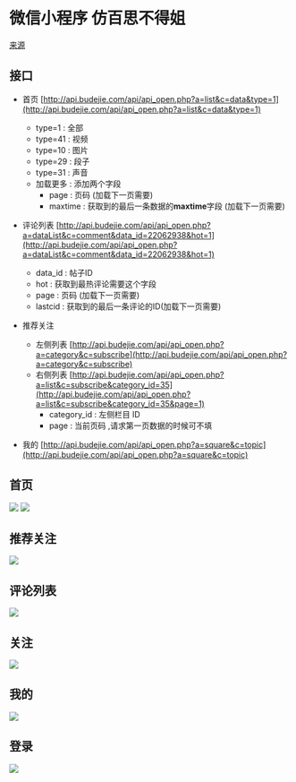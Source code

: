 # 微信小程序 仿百思不得姐
[来源](https://github.com/ZhangHangwei/WXBaiSi)
## 接口

- 首页 [http://api.budejie.com/api/api_open.php?a=list&c=data&type=1](http://api.budejie.com/api/api_open.php?a=list&c=data&type=1)

	- type=1 	: 全部
	- type=41 : 视频
	- type=10 : 图片
	- type=29 : 段子
	- type=31 : 声音
	- 加载更多 : 添加两个字段 
		- page : 页码 (加载下一页需要)
		- maxtime : 获取到的最后一条数据的**maxtime**字段 (加载下一页需要)
- 评论列表 [http://api.budejie.com/api/api_open.php?a=dataList&c=comment&data_id=22062938&hot=1](http://api.budejie.com/api/api_open.php?a=dataList&c=comment&data_id=22062938&hot=1)

	- data_id : 帖子ID
	- hot : 获取到最热评论需要这个字段
	- page : 页码 (加载下一页需要)
	- lastcid : 获取到的最后一条评论的ID(加载下一页需要)

- 推荐关注
	- 左侧列表 [http://api.budejie.com/api/api_open.php?a=category&c=subscribe](http://api.budejie.com/api/api_open.php?a=category&c=subscribe)
	- 右侧列表 [http://api.budejie.com/api/api_open.php?a=list&c=subscribe&category_id=35](http://api.budejie.com/api/api_open.php?a=list&c=subscribe&category_id=35&page=1)
		- category_id : 左侧栏目 ID
		- page : 当前页码 ,请求第一页数据的时候可不填
	
- 我的 [http://api.budejie.com/api/api_open.php?a=square&c=topic](http://api.budejie.com/api/api_open.php?a=square&c=topic)

## 首页
![](ScreenSnap/首页_全部.png)
![](ScreenSnap/首页视频.png)

## 推荐关注
![](ScreenSnap/推荐关注.png)

## 评论列表
![](ScreenSnap/评论.png)

## 关注
![](ScreenSnap/关注.png)

## 我的
![](ScreenSnap/我的.png)

## 登录
![](ScreenSnap/登录.png)
